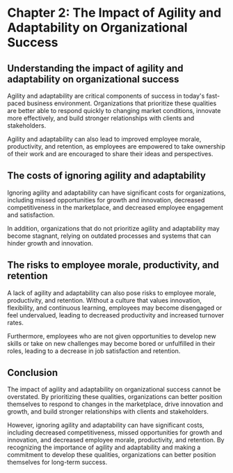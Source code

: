 Chapter 2: The Impact of Agility and Adaptability on Organizational Success
===========================================================================

Understanding the impact of agility and adaptability on organizational success
------------------------------------------------------------------------------

Agility and adaptability are critical components of success in today's fast-paced business environment. Organizations that prioritize these qualities are better able to respond quickly to changing market conditions, innovate more effectively, and build stronger relationships with clients and stakeholders.

Agility and adaptability can also lead to improved employee morale, productivity, and retention, as employees are empowered to take ownership of their work and are encouraged to share their ideas and perspectives.

The costs of ignoring agility and adaptability
----------------------------------------------

Ignoring agility and adaptability can have significant costs for organizations, including missed opportunities for growth and innovation, decreased competitiveness in the marketplace, and decreased employee engagement and satisfaction.

In addition, organizations that do not prioritize agility and adaptability may become stagnant, relying on outdated processes and systems that can hinder growth and innovation.

The risks to employee morale, productivity, and retention
---------------------------------------------------------

A lack of agility and adaptability can also pose risks to employee morale, productivity, and retention. Without a culture that values innovation, flexibility, and continuous learning, employees may become disengaged or feel undervalued, leading to decreased productivity and increased turnover rates.

Furthermore, employees who are not given opportunities to develop new skills or take on new challenges may become bored or unfulfilled in their roles, leading to a decrease in job satisfaction and retention.

Conclusion
----------

The impact of agility and adaptability on organizational success cannot be overstated. By prioritizing these qualities, organizations can better position themselves to respond to changes in the marketplace, drive innovation and growth, and build stronger relationships with clients and stakeholders.

However, ignoring agility and adaptability can have significant costs, including decreased competitiveness, missed opportunities for growth and innovation, and decreased employee morale, productivity, and retention. By recognizing the importance of agility and adaptability and making a commitment to develop these qualities, organizations can better position themselves for long-term success.
